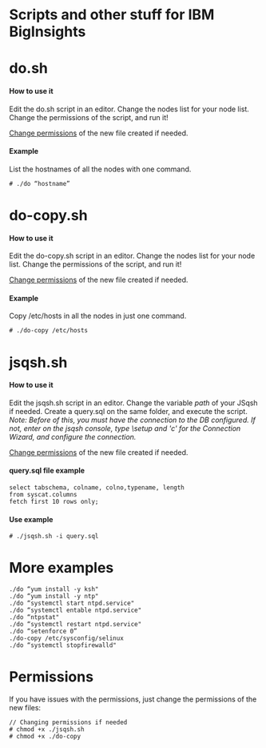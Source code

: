 Scripts and other stuff for IBM BigInsights
========================================

# do.sh
#### How to use it
Edit the do.sh script in an editor. Change the nodes list for your node list. Change the permissions of the script, and run it!

[Change permissions](#Permissions) of the new file created if needed.

#### Example
List the hostnames of all the nodes with one command.
```
# ./do “hostname”
```

# do-copy.sh
#### How to use it
Edit the do-copy.sh script in an editor. Change the nodes list for your node list. Change the permissions of the script, and run it!

[Change permissions](#Permissions) of the new file created if needed.

#### Example
Copy /etc/hosts in all the nodes in just one command.
```
# ./do-copy /etc/hosts
```

# jsqsh.sh
#### How to use it
Edit the jsqsh.sh script in an editor. Change the variable _path_ of your JSqsh if needed. Create a query.sql on the same folder, and execute the script.
_Note: Before of this, you must have the connection to the DB configured. If not, enter on the jsqsh console, type \setup and 'c' for the Connection Wizard, and configure the connection._

[Change permissions](#Permissions) of the new file created if needed.

#### query.sql file example
```
select tabschema, colname, colno,typename, length
from syscat.columns
fetch first 10 rows only;
```
#### Use example
```
# ./jsqsh.sh -i query.sql
```


# More examples
```
./do “yum install -y ksh"
./do “yum install -y ntp"
./do “systemctl start ntpd.service"
./do “systemctl entable ntpd.service"
./do “ntpstat"
./do “systemctl restart ntpd.service"
./do “setenforce 0”
./do-copy /etc/sysconfig/selinux
./do “systemctl stopfirewalld"
```

# Permissions
If you have issues with the permissions, just change the permissions of the new files:
```
// Changing permissions if needed
# chmod +x ./jsqsh.sh
# chmod +x ./do-copy
```
